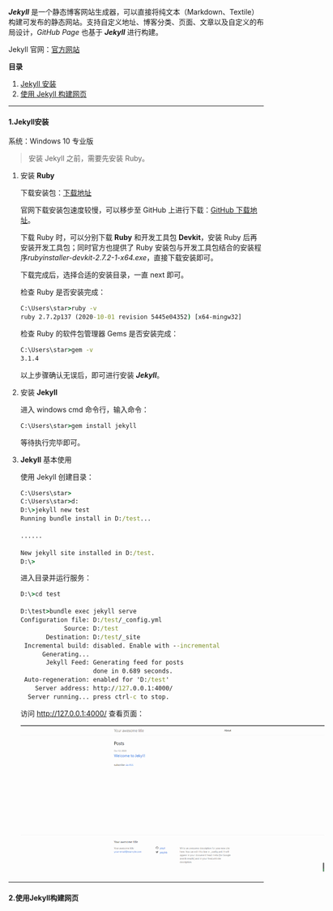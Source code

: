 ***Jekyll*** 是一个静态博客网站生成器，可以直接将纯文本（Markdown、Textile）构建可发布的静态网站。支持自定义地址、博客分类、页面、文章以及自定义的布局设计，*GitHub Page* 也基于 ***Jekyll*** 进行构建。

Jekyll 官网：[官方网站](http://jekyllcn.com/)



**目录**

1. [Jekyll 安装](#1Jekyll安装)
2. [使用 Jekyll 构建网页](#2使用Jekyll构建网页)



---

#### 1.Jekyll安装

系统：Windows 10 专业版

> 安装 Jekyll 之前，需要先安装 Ruby。



1. 安装 **Ruby**

   下载安装包：[下载地址](https://rubyinstaller.org/downloads/)

   官网下载安装包速度较慢，可以移步至 GitHub 上进行下载：[GitHub 下载地址](https://github.com/oneclick/rubyinstaller2)。

   下载 Ruby 时，可以分别下载 **Ruby** 和开发工具包 **Devkit**，安装 Ruby 后再安装开发工具包；同时官方也提供了 Ruby 安装包与开发工具包结合的安装程序*rubyinstaller-devkit-2.7.2-1-x64.exe*，直接下载安装即可。

   下载完成后，选择合适的安装目录，一直 next 即可。

   检查 Ruby 是否安装完成：

   ~~~cmd
   C:\Users\star>ruby -v
   ruby 2.7.2p137 (2020-10-01 revision 5445e04352) [x64-mingw32]
   ~~~

   检查 Ruby 的软件包管理器 Gems 是否安装完成：

   ~~~cmd
   C:\Users\star>gem -v
   3.1.4
   ~~~

   以上步骤确认无误后，即可进行安装 ***Jekyll***。

2. 安装  **Jekyll**

   进入 windows cmd 命令行，输入命令：

   ~~~cmd
   C:\Users\star>gem install jekyll
   ~~~

   等待执行完毕即可。

3. **Jekyll** 基本使用

   使用 Jekyll 创建目录：

   ~~~cmd
   C:\Users\star>
   C:\Users\star>d:
   D:\>jekyll new test
   Running bundle install in D:/test...
   
   ......
   
   New jekyll site installed in D:/test.
   D:\>
   ~~~

   进入目录并运行服务：

   ~~~cmd
   D:\>cd test
   
   D:\test>bundle exec jekyll serve
   Configuration file: D:/test/_config.yml
               Source: D:/test
          Destination: D:/test/_site
    Incremental build: disabled. Enable with --incremental
         Generating...
          Jekyll Feed: Generating feed for posts
                       done in 0.689 seconds.
    Auto-regeneration: enabled for 'D:/test'
       Server address: http://127.0.0.1:4000/
     Server running... press ctrl-c to stop.
   ~~~

   访问 http://127.0.0.1:4000/ 查看页面：

   <p align='center'> <img src='../Image/1602440369.jpg' title='Nginx默认页面' style='max-width:600px'></img> </p>



---

#### 2.使用Jekyll构建网页